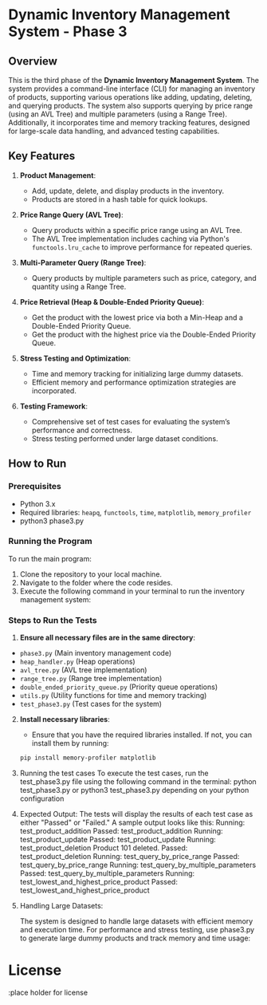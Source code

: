 # Dynamic Inventory Management System - Phase 3

## Overview

This is the third phase of the **Dynamic Inventory Management System**. The system provides a command-line interface (CLI) for managing an inventory of products, supporting various operations like adding, updating, deleting, and querying products. The system also supports querying by price range (using an AVL Tree) and multiple parameters (using a Range Tree). Additionally, it incorporates time and memory tracking features, designed for large-scale data handling, and advanced testing capabilities.

## Key Features

1. **Product Management**: 
   - Add, update, delete, and display products in the inventory.
   - Products are stored in a hash table for quick lookups.

2. **Price Range Query (AVL Tree)**:
   - Query products within a specific price range using an AVL Tree.
   - The AVL Tree implementation includes caching via Python's `functools.lru_cache` to improve performance for repeated queries.

3. **Multi-Parameter Query (Range Tree)**:
   - Query products by multiple parameters such as price, category, and quantity using a Range Tree.

4. **Price Retrieval (Heap & Double-Ended Priority Queue)**:
   - Get the product with the lowest price via both a Min-Heap and a Double-Ended Priority Queue.
   - Get the product with the highest price via the Double-Ended Priority Queue.

5. **Stress Testing and Optimization**:
   - Time and memory tracking for initializing large dummy datasets.
   - Efficient memory and performance optimization strategies are incorporated.

6. **Testing Framework**:
   - Comprehensive set of test cases for evaluating the system’s performance and correctness.
   - Stress testing performed under large dataset conditions.

## How to Run

### Prerequisites
- Python 3.x
- Required libraries: `heapq`, `functools`, `time`, `matplotlib`, `memory_profiler`
- python3 phase3.py

### Running the Program

To run the main program:

1. Clone the repository to your local machine.
2. Navigate to the folder where the code resides.
3. Execute the following command in your terminal to run the inventory management system:


### Steps to Run the Tests

1.  **Ensure all necessary files are in the same directory**:
   - `phase3.py` (Main inventory management code)
   - `heap_handler.py` (Heap operations)
   - `avl_tree.py` (AVL tree implementation)
   - `range_tree.py` (Range tree implementation)
   - `double_ended_priority_queue.py` (Priority queue operations)
   - `utils.py` (Utility functions for time and memory tracking)
   - `test_phase3.py` (Test cases for the system)

2. **Install necessary libraries**:
   - Ensure that you have the required libraries installed. If not, you can install them by running:
   
   ```bash
   pip install memory-profiler matplotlib
3. Running the test cases
	To execute the test cases, run the test_phase3.py file using the following command in the terminal:
	python test_phase3.py or python3 test_phase3.py depending on your python configuration
4. Expected Output: The tests will display the results of each test case as either "Passed" or "Failed." A sample output looks like this:
	Running: test_product_addition
	Passed: test_product_addition
	Running: test_product_update
	Passed: test_product_update
	Running: test_product_deletion
	Product 101 deleted.
	Passed: test_product_deletion
	Running: test_query_by_price_range
	Passed: test_query_by_price_range
	Running: test_query_by_multiple_parameters
	Passed: test_query_by_multiple_parameters
	Running: test_lowest_and_highest_price_product
	Passed: test_lowest_and_highest_price_product
5. Handling Large Datasets:

	The system is designed to handle large datasets with efficient memory and execution time.
	For performance and stress testing, use phase3.py to generate large dummy products and track memory and time usage:

# License
:place holder for license


